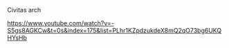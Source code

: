 Civitas arch

https://www.youtube.com/watch?v=-S5gs8AGKCw&t=0s&index=175&list=PLhr1KZpdzukdeX8mQ2qO73bg6UKQHYsHb
